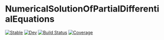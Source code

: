 # NumericalSolutionOfPartialDifferentialEquations

[![Stable](https://img.shields.io/badge/docs-stable-blue.svg)](https://Quejiahao.github.io/NumericalSolutionOfPartialDifferentialEquations.jl/stable)
[![Dev](https://img.shields.io/badge/docs-dev-blue.svg)](https://Quejiahao.github.io/NumericalSolutionOfPartialDifferentialEquations.jl/dev)
[![Build Status](https://github.com/Quejiahao/NumericalSolutionOfPartialDifferentialEquations.jl/actions/workflows/CI.yml/badge.svg?branch=main)](https://github.com/Quejiahao/NumericalSolutionOfPartialDifferentialEquations.jl/actions/workflows/CI.yml?query=branch%3Amain)
[![Coverage](https://codecov.io/gh/Quejiahao/NumericalSolutionOfPartialDifferentialEquations.jl/branch/main/graph/badge.svg)](https://codecov.io/gh/Quejiahao/NumericalSolutionOfPartialDifferentialEquations.jl)
